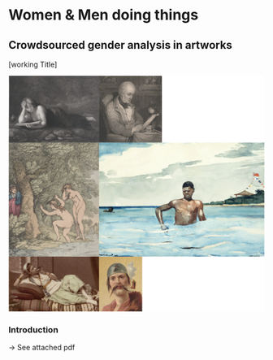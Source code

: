 # Women & Men doing things		
## Crowdsourced gender analysis in artworks		
 [working Title]		

  ![illustrative images](./01_illustrative_image_a.png)		

  ### Introduction	
   -> See attached pdf 